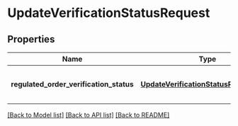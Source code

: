 # UpdateVerificationStatusRequest

## Properties
Name | Type | Description | Notes
------------ | ------------- | ------------- | -------------
**regulated_order_verification_status** | [**UpdateVerificationStatusRequestBody**](UpdateVerificationStatusRequestBody.md) | The updated values of the &#x60;VerificationStatus&#x60; field. | 

[[Back to Model list]](../README.md#documentation-for-models) [[Back to API list]](../README.md#documentation-for-api-endpoints) [[Back to README]](../README.md)


